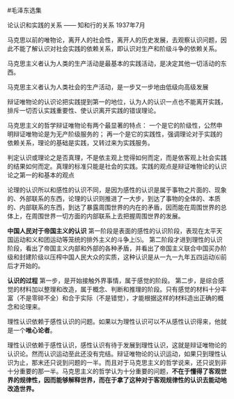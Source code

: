#毛泽东选集

论认识和实践的关系 —— 知和行的关系
1937年7月

马克思以前的唯物论，离开人的社会性，离开人的历史发展，去观察认识问题，因此不能了解认识对社会实践的依赖关系，即认识对生产和阶级斗争的依赖关系。

马克思主义者认为人类的生产活动是最基本的实践活动，是决定其他一切活动的东西。

马克思主义者认为人类社会的生产活动，是一步又一步地由低级向高级发展

辩证唯物论的认识论把实践提到第一的地位，认为人的认识一点也不能离开实践，排斥一切否认实践重要性、使认识离开实践的错误理论。

马克思主义的哲学辩证唯物论有两个最显著的特点：
一个是它的阶级性，公然申明辩证唯物论是为无产阶级服务的；
再一个是它的实践性，强调理论对于实践的依赖关系，理论的基础是实践，又转过来为实践服务。

判定认识或理论之是否真理，不是依主观上觉得如何而定，而是依客观上社会实践的结果如何而定。真理的标准只能是社会的实践。实践的观点是辩证唯物论的认识论之第一的和基本的观点

论理的认识所以和感性的认识不同，是因为感性的认识是属于事物之片面的、现象的、外部联系的东西，论理的认识则推进了一大步，到达了事物的全体的、本质的、内部联系的东西，到达了暴露周围世界的内在的矛盾，因而能在周围世界的总体上，在周围世界一切方面的内部联系上去把握周围世界的发展。

**中国人民对于帝国主义的认识**
第一阶段是表面的感性的认识阶段，表现在太平天国运动和义和团运动等笼统的排外主义的斗争上⑸。
第二阶段才进到理性的认识阶段，看出了帝国主义内部和外部的各种矛盾，并看出了帝国主义联合中国买办阶级和封建阶级以压榨中国人民大众的实质，这种认识是从一九一九年五四运动⑹前后才开始的。


**认识的过程**
第一步，是开始接触外界事情，属于感觉的阶段。
第二步，是综合感觉的材料加以整理和改造，属于概念、判断和推理的阶段。只有感觉的材料十分丰富（不是零碎不全）和合于实际（不是错觉），才能根据这样的材料造出正确的概念和论理来。


理性认识依赖于感性认识的问题。如果以为理性认识可以不从感性认识得来，他就是一个**唯心论者**。

理性认识依赖于感性认识，感性认识有待于发展到理性认识，这就是辩证唯物论的认识论。然而认识运动至此还没有完结。辩证唯物论的认识运动，如果只到理性认识为止，那末还只说到问题的一半。而且对于马克思主义的哲学说来，还只说到非十分重要的那一半。马克思主义的哲学认为十分重要的问题，**不在于懂得了客观世界的规律性，因而能够解释世界，而在于拿了这种对于客观规律性的认识去能动地改造世界。**






















